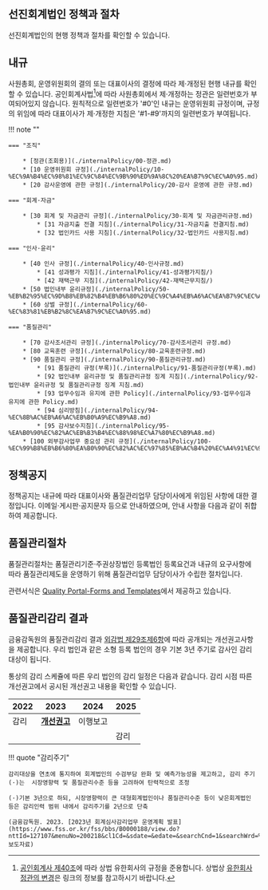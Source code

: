 ## 선진회계법인 정책과 절차

선진회계법인의 현행 정책과 절차를 확인할 수 있습니다.

## 내규

사원총회, 운영위원회의 결의 또는 대표이사의 결정에 따라 제·개정된 현행 내규를 확인할 수 있습니다. 공인회계사법[^1]에 따라 사원총회에서 제·개정하는 정관은 일련번호가 부여되어있지 않습니다. 원칙적으로 일련번호가 '#0'인 내규는 운영위원회 규정이며, 규정의 위임에 따라 대표이사가 제·개정한 지침은 '#1-#9'까지의 일련번호가 부여됩니다.

[^1]:

    [공인회계사 제40조](https://www.law.go.kr/법령/공인회계사법/(20210721,18114,20210420)/제40조)에 따라 상법 유한회사의 규정을 준용합니다. 상법상 [유한회사 정관의 변경](https://www.easylaw.go.kr/CSP/CnpClsMain.laf?popMenu=ov&csmSeq=748&ccfNo=3&cciNo=3&cnpClsNo=1&search_put=)은 링크의 정보를 참고하시기 바랍니다.

!!! note ""

    === "조직"

        * [정관(조회용)](./internalPolicy/00-정관.md)
        * [10 운영위원회 규정](./internalPolicy/10-%EC%9A%B4%EC%98%81%EC%9C%84%EC%9B%90%ED%9A%8C%20%EA%B7%9C%EC%A0%95.md)
        * [20 감사운영에 관한 규정](./internalPolicy/20-감사 운영에 관한 규정.md)
        
    === "회계·자금"

        * [30 회계 및 자금관리 규정](./internalPolicy/30-회계 및 자금관리규정.md)
            * [31 자금지출 전결 지침](./internalPolicy/31-자금지출 전결지침.md)
            * [32 법인카드 사용 지침](./internalPolicy/32-법인카드 사용지침.md)

    === "인사·윤리"

        * [40 인사 규정](./internalPolicy/40-인사규정.md)
            * [41 성과평가 지침](./internalPolicy/41-성과평가지침/)
            * [42 재택근무 지침](./internalPolicy/42-재택근무지침/)
        * [50 법인내부 윤리규정](./internalPolicy/50-%EB%B2%95%EC%9D%B8%EB%82%B4%EB%B6%80%20%EC%9C%A4%EB%A6%AC%EA%B7%9C%EC%A0%95.md)
        * [60 상벌 규정](./internalPolicy/60-%EC%83%81%EB%B2%8C%EA%B7%9C%EC%A0%95.md)

    === "품질관리"
        
        * [70 감사조서관리 규정](./internalPolicy/70-감사조서관리 규정.md)
        * [80 교육훈련 규정](./internalPolicy/80-교육훈련규정.md)
        * [90 품질관리 규정](./internalPolicy/90-품질관리규정.md)
            * [91 품질관리 규정(부록)](./internalPolicy/91-품질관리규정(부록).md)
            * [92 법인내부 윤리규정 및 품질관리규정 징계 지침](./internalPolicy/92-법인내부 윤리규정 및 품질관리규정 징계 지침.md)
            * [93 업무수임과 유지에 관한 Policy](./internalPolicy/93-업무수임과 유지에 관한 Policy.md)
            * [94 심리방침](./internalPolicy/94-%EC%8B%AC%EB%A6%AC%EB%B0%A9%EC%B9%A8.md)
            * [95 감사보수지침](./internalPolicy/95-%EA%B0%90%EC%82%AC%EB%B3%B4%EC%88%98%EC%A7%80%EC%B9%A8.md)
        * [100 외부감사업무 중요성 관리 규정](./internalPolicy/100-%EC%99%B8%EB%B6%80%EA%B0%90%EC%82%AC%EC%97%85%EB%AC%B4%20%EC%A4%91%EC%9A%94%EC%84%B1%20%EA%B4%80%EB%A6%AC%EA%B7%9C%EC%A0%95.md)

## 정책공지

정책공지는 내규에 따라 대표이사와 품질관리업무 담당이사에게 위임된 사항에 대한 결정입니다. 이메일·게시판·공지문자 등으로 안내하였으며, 안내 사항을 다음과 같이 취합하여 제공합니다.

## 품질관리절차

품질관리절차는 품질관리기준·주권상장법인 등록법인 등록요건과 내규의 요구사항에 따라 품질관리제도을 운영하기 위해 품질관리업무 담당이사가 수립한 절차입니다.

관련서식은 [Quality Portal-Forms and Templates](https://sjacc-quality-portal.com/forms)에서 제공하고 있습니다.

## 품질관리감리 결과

금융감독원의 품질관리감리 결과 [외감법 제29조제6항](https://www.law.go.kr/법령/주식회사등의외부감사에관한법률/(20230117,19217,20230117)/제29조)에 따라 공개되는 개선권고사항을 제공합니다. 우리 법인과 같은 소형 등록 법인의 경우 기본 3년 주기로 감사인 감리 대상이 됩니다. 

통상의 감리 스케쥴에 따른 우리 법인의 감리 일정은 다음과 같습니다. 감리 시점 따른 개선권고에서 공시된 개선권고 내용을 확인할 수 있습니다. 

|2022|2023|2024|2025|
|-|-|-|-|
|감리|**[개선권고](./fssReview/fr2022/)**|이행보고||
||||감리|

!!! quote "감리주기"

    감리대상을 연초에 통지하여 회계법인의 수검부담 완화 및 예측가능성을 제고하고, 감리 주기(·)는  시장영향력 및 품질관리수준 등을 고려하여 탄력적으로 조정
    
    (·)기본 3년으로 하되, 시장영향력이 큰 대형회계법인이나 품질관리수준 등이 낮은회계법인 등은 감리인력 범위 내에서 감리주기를 2년으로 단축

    (금융감독원. 2023. [2023년 회계심사감리업무 운영계획 발표](https://www.fss.or.kr/fss/bbs/B0000188/view.do?nttId=127107&menuNo=200218&cl1Cd=&sdate=&edate=&searchCnd=1&searchWrd=%EA%B0%90%EB%A6%AC&pageIndex=1). 보도자료)

